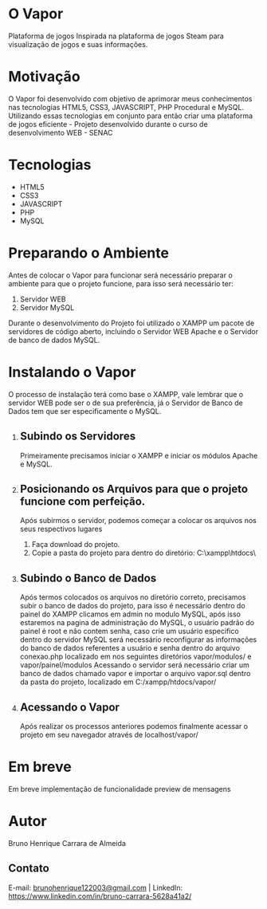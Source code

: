 # O Vapor
Plataforma de jogos Inspirada na plataforma de jogos Steam para visualização de jogos e suas informações.

# Motivação
O Vapor foi desenvolvido com objetivo de aprimorar meus conhecimentos nas tecnologias HTML5, CSS3, JAVASCRIPT, PHP Procedural e MySQL. Utilizando essas tecnologias em conjunto para então criar uma plataforma de jogos eficiente - Projeto desenvolvido durante o curso de desenvolvimento WEB - SENAC

# Tecnologias
- HTML5
- CSS3
- JAVASCRIPT
- PHP
- MySQL

# Preparando o Ambiente

Antes de colocar o Vapor para funcionar será necessário preparar o ambiente para que o projeto funcione, para isso será necessário ter:

 1. Servidor WEB
 2. Servidor MySQL
 
Durante o desenvolvimento do Projeto foi utilizado o XAMPP um pacote de servidores de código aberto, incluindo o Servidor WEB Apache e o Servidor de banco de dados MySQL.

# Instalando o Vapor

O processo de instalação terá como base o XAMPP, vale lembrar que o servidor WEB pode ser o de sua preferência, já o Servidor de Banco de Dados tem que ser especificamente o MySQL.

 1. ## Subindo os Servidores
    Primeiramente precisamos iniciar o XAMPP e iniciar os módulos Apache e MySQL.
    
 2. ## Posicionando os Arquivos para que o projeto funcione com perfeição. 
	 Após subirmos o servidor, podemos começar a colocar os arquivos nos seus respectivos lugares    
     1. Faça download do projeto.
     2. Copie a pasta do projeto para dentro do diretório: C:\xampp\htdocs\
    
 3. ## Subindo o Banco de Dados
	 Após termos colocados os arquivos no diretório correto, precisamos subir o banco de dados do projeto, para isso é necessário dentro do painel do XAMPP clicamos em admin no modulo MySQL, após isso estaremos na pagina de administração do MySQL, o usuário padrão do painel é root e não contem senha, caso crie um usuário especifico dentro do servidor MySQL será necessário reconfigurar as informações do banco de dados referentes a usuário e senha dentro do arquivo conexao.php localizado em nos seguintes diretórios vapor/modulos/ e vapor/painel/modulos
	Acessando o servidor será necessário criar um banco de dados chamado vapor e importar o arquivo vapor.sql dentro da pasta do projeto, localizado em C:/xampp/htdocs/vapor/

 4. ## Acessando o Vapor
	Após realizar os processos anteriores podemos finalmente acessar o projeto em seu navegador através de localhost/vapor/

# Em breve
Em breve implementação de funcionalidade preview de mensagens

# Autor
Bruno Henrique Carrara de Almeida
## Contato
E-mail: brunohenrique122003@gmail.com | LinkedIn: https://www.linkedin.com/in/bruno-carrara-5628a41a2/
